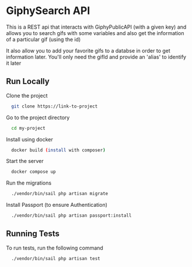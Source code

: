 
# GiphySearch API

This is a REST api that interacts with GiphyPublicAPI (with a given key) and allows you to search gifs with some variables and also get the information of a particular gif (using the id)

It also allow you to add your favorite gifs to a databse in order to get information later. You'll only need the gifId and provide an 'alias' to identify it later



## Run Locally

Clone the project

```bash
  git clone https://link-to-project
```

Go to the project directory

```bash
  cd my-project
```

Install using docker

```bash
  docker build (install with composer)
```

Start the server

```bash
  docker compose up
```

Run the migrations

```bash
  ./vendor/bin/sail php artisan migrate
```

Install Passport (to ensure Authentication)
```bash
  ./vendor/bin/sail php artisan passport:install
```

## Running Tests

To run tests, run the following command

```bash
  ./vendor/bin/sail php artisan test
```


